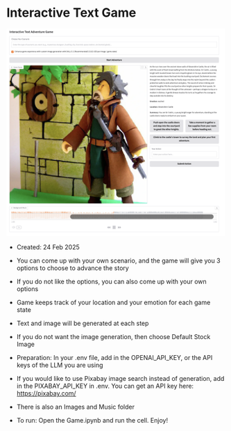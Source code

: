 # Interactive Text Game
![images](game_view.png)

- Created: 24 Feb 2025

- You can come up with your own scenario, and the game will give you 3 options to choose to advance the story
- If you do not like the options, you can also come up with your own options

- Game keeps track of your location and your emotion for each game state

- Text and image will be generated at each step

- If you do not want the image generation, then choose Default Stock Image

- Preparation: In your .env file, add in the OPENAI_API_KEY, or the API keys of the LLM you are using

- If you would like to use Pixabay image search instead of generation, add in the PIXABAY_API_KEY in .env. You can get an API key here: <a href = "https://www.pixabay.com/"> https://pixabay.com/ </a>

- There is also an Images and Music folder

- To run: Open the Game.ipynb and run the cell. Enjoy!
